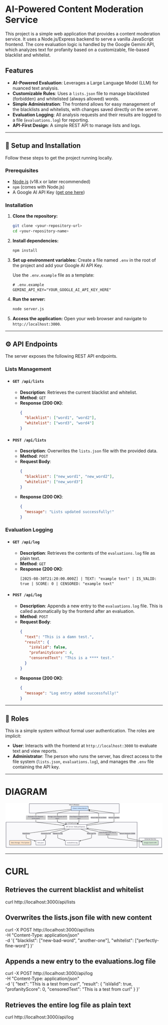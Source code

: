 # AI-Powered Content Moderation Service

This project is a simple web application that provides a content moderation service. It uses a Node.js/Express backend to serve a vanilla JavaScript frontend. The core evaluation logic is handled by the Google Gemini API, which analyzes text for profanity based on a customizable, file-based blacklist and whitelist.

## Features

-   **AI-Powered Evaluation**: Leverages a Large Language Model (LLM) for nuanced text analysis.
-   **Customizable Rules**: Uses a `lists.json` file to manage blacklisted (forbidden) and whitelisted (always allowed) words.
-   **Simple Administration**: The frontend allows for easy management of the blacklists and whitelists, with changes saved directly on the server.
-   **Evaluation Logging**: All analysis requests and their results are logged to a file (`evaluations.log`) for reporting.
-   **API-First Design**: A simple REST API to manage lists and logs.

---

## 🚀 Setup and Installation

Follow these steps to get the project running locally.

### Prerequisites

-   [Node.js](https://nodejs.org/) (v18.x or later recommended)
-   `npm` (comes with Node.js)
-   A Google AI API Key ([get one here](https://aistudio.google.com/))

### Installation

1.  **Clone the repository:**
    ```bash
    git clone <your-repository-url>
    cd <your-repository-name>
    ```

2.  **Install dependencies:**
    ```bash
    npm install
    ```

3.  **Set up environment variables:**
    Create a file named `.env` in the root of the project and add your Google AI API Key.

    Use the `.env.example` file as a template:
    ```
    # .env.example
    GEMINI_API_KEY="YOUR_GOOGLE_AI_API_KEY_HERE"
    ```

4.  **Run the server:**
    ```bash
    node server.js
    ```

5.  **Access the application:**
    Open your web browser and navigate to `http://localhost:3000`.

---

## ⚙️ API Endpoints

The server exposes the following REST API endpoints.

### Lists Management

-   #### `GET /api/lists`
    -   **Description**: Retrieves the current blacklist and whitelist.
    -   **Method**: `GET`
    -   **Response (200 OK)**:
        ```json
        {
          "blacklist": ["word1", "word2"],
          "whitelist": ["word3", "word4"]
        }
        ```

-   #### `POST /api/lists`
    -   **Description**: Overwrites the `lists.json` file with the provided data.
    -   **Method**: `POST`
    -   **Request Body**:
        ```json
        {
          "blacklist": ["new_word1", "new_word2"],
          "whitelist": ["new_word3"]
        }
        ```
    -   **Response (200 OK)**:
        ```json
        {
          "message": "Lists updated successfully!"
        }
        ```

### Evaluation Logging

-   #### `GET /api/log`
    -   **Description**: Retrieves the contents of the `evaluations.log` file as plain text.
    -   **Method**: `GET`
    -   **Response (200 OK)**:
        ```
        [2025-08-30T21:20:00.000Z] | TEXT: "example text" | IS_VALID: true | SCORE: 0 | CENSORED: "example text"
        ```

-   #### `POST /api/log`
    -   **Description**: Appends a new entry to the `evaluations.log` file. This is called automatically by the frontend after an evaluation.
    -   **Method**: `POST`
    -   **Request Body**:
        ```json
        {
          "text": "This is a damn test.",
          "result": {
            "isValid": false,
            "profanityScore": 4,
            "censoredText": "This is a **** test."
          }
        }
        ```
    -   **Response (200 OK)**:
        ```json
        {
          "message": "Log entry added successfully!"
        }
        ```

---

## 👥 Roles

This is a simple system without formal user authentication. The roles are implicit:

-   **User**: Interacts with the frontend at `http://localhost:3000` to evaluate text and view reports.
-   **Administrator**: The person who runs the server, has direct access to the file system (`lists.json`, `evaluations.log`), and manages the `.env` file containing the API key.

---

# DIAGRAM

![My Screenshot](hackaton.png)

---

# CURL

## Retrieves the current blacklist and whitelist
curl http://localhost:3000/api/lists

## Overwrites the lists.json file with new content
curl -X POST http://localhost:3000/api/lists \
-H "Content-Type: application/json" \
-d '{
  "blacklist": ["new-bad-word", "another-one"],
  "whitelist": ["perfectly-fine-word"]
}'

## Appends a new entry to the evaluations.log file
curl -X POST http://localhost:3000/api/log \
-H "Content-Type: application/json" \
-d '{
  "text": "This is a test from curl",
  "result": {
    "isValid": true,
    "profanityScore": 0,
    "censoredText": "This is a test from curl"
  }
}'

## Retrieves the entire log file as plain text
curl http://localhost:3000/api/log
